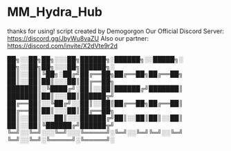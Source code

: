 # MM_Hydra_Hub
thanks for using!
script created by Demogorgon
Our Official Discord Server: https://discord.gg/JbyWu8vaZU
Also our partner: https://discord.com/invite/X2dVte9r2d

██╗░░██╗██╗░░░██╗██████╗░██████╗░░█████╗░  ██╗░░██╗██╗░░░██╗██████╗░
██║░░██║╚██╗░██╔╝██╔══██╗██╔══██╗██╔══██╗  ██║░░██║██║░░░██║██╔══██╗
███████║░╚████╔╝░██║░░██║██████╔╝███████║  ███████║██║░░░██║██████╦╝
██╔══██║░░╚██╔╝░░██║░░██║██╔══██╗██╔══██║  ██╔══██║██║░░░██║██╔══██╗
██║░░██║░░░██║░░░██████╔╝██║░░██║██║░░██║  ██║░░██║╚██████╔╝██████╦╝
╚═╝░░╚═╝░░░╚═╝░░░╚═════╝░╚═╝░░╚═╝╚═╝░░╚═╝  ╚═╝░░╚═╝░╚═════╝░╚═════╝░
